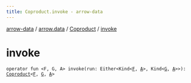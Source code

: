 ```yaml
---
title: Coproduct.invoke - arrow-data
---
```


[arrow-data](../../index.html) / [arrow.data](../index.html) / [Coproduct](index.html) / [invoke](./invoke.html)

# invoke

`operator fun <F, G, A> invoke(run: Either<Kind<`[`F`](invoke.html#F)`, `[`A`](invoke.html#A)`>, Kind<`[`G`](invoke.html#G)`, `[`A`](invoke.html#A)`>>): `[`Coproduct`](index.html)`<`[`F`](invoke.html#F)`, `[`G`](invoke.html#G)`, `[`A`](invoke.html#A)`>`